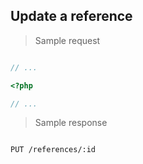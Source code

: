 ## Update a reference

> Sample request

```shell

```

```javascript
// ...
```

```php
<?php

// ...
```

> Sample response

```json

```

`PUT /references/:id`

